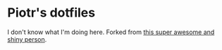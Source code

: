 # Piotr's dotfiles

I don't know what I'm doing here. Forked from [this super awesome and shiny person](https://github.com/holman/dotfiles).